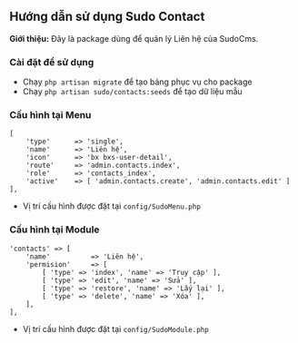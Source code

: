 ## Hướng dẫn sử dụng Sudo Contact ##

**Giới thiệu:** Đây là package dùng để quản lý Liên hệ của SudoCms.

### Cài đặt để sử dụng ###

- Chạy `php artisan migrate` để tạo bảng phục vụ cho package
- Chạy `php artisan sudo/contacts:seeds` để tạo dữ liệu mẫu

### Cấu hình tại Menu ###

	[
    	'type' 		=> 'single',
		'name' 		=> 'Liên hệ',
		'icon' 		=> 'bx bxs-user-detail',
		'route' 	=> 'admin.contacts.index',
		'role'		=> 'contacts_index',
		'active'    => [ 'admin.contacts.create', 'admin.contacts.edit' ]
	],
 
- Vị trí cấu hình được đặt tại `config/SudoMenu.php`

### Cấu hình tại Module ###
	
	'contacts' => [
		'name' 			=> 'Liên hệ',
		'permision' 	=> [
			[ 'type' => 'index', 'name' => 'Truy cập' ],
			[ 'type' => 'edit', 'name' => 'Sửa' ],
			[ 'type' => 'restore', 'name' => 'Lấy lại' ],
			[ 'type' => 'delete', 'name' => 'Xóa' ],
		],
	],

- Vị trí cấu hình được đặt tại `config/SudoModule.php`


 
